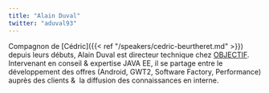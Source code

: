 ```yaml
---
title: "Alain Duval"
twitter: "aduval93"
---
```


Compagnon de [Cédric]({{< ref "/speakers/cedric-beurtheret.md" >}}) depuis
leurs débuts, Alain Duval est directeur technique chez
[OBJECTIF](http://www.objectif-informatique.fr/). Intervenant en conseil
& expertise JAVA EE, il se partage entre le développement des offres
(Android, GWT2, Software Factory, Performance) auprès des clients &  la
diffusion des connaissances en interne.
